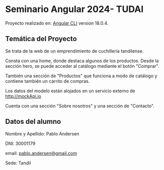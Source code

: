 # Seminario Angular 2024-  TUDAI

Proyecto realizado en: [Angular CLI](https://github.com/angular/angular-cli) version 18.0.4.

## Temática del Proyecto

Se trata de la web de un emprendimiento de cuchillería tandilense. 

Consta con una home, donde destaca algunos de los productos. Desde la sección hero, se puede acceder al catálogo mediante el botón "Comprar".

También una sección de "Productos" que funciona a modo de catálogo y contiene también un carrito de compras.

Los datos del modelo están alojados en un servicio externo de http://mockApi.io

Cuenta con una sección "Sobre nosotros" y una sección de "Contacto". 


## Datos del alumno

Nombre y Apellido: Pablo Andersen

DNI: 30001179

email: pablo.andersen@gmail.com

Sede: Tandil
